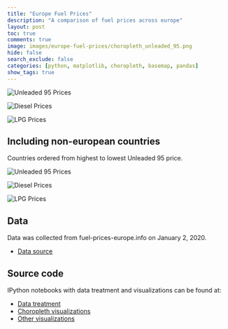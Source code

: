 ```yaml
---
title: "Europe Fuel Prices"
description: "A comparison of fuel prices across europe"
layout: post
toc: true
comments: true
image: images/europe-fuel-prices/choropleth_unleaded_95.png
hide: false
search_exclude: false
categories: [python, matplotlib, choropleth, basemap, pandas]
show_tags: true
---
```




![Unleaded 95 Prices]({{site.baseurl}}/images/europe-fuel-prices/choropleth_unleaded_95.png)

![Diesel Prices]({{site.baseurl}}/images/europe-fuel-prices/choropleth_diesel.png)

![LPG Prices]({{site.baseurl}}/images/europe-fuel-prices/choropleth_lpg.png)


## Including non-european countries

Countries ordered from highest to lowest Unleaded 95 price. 

![Unleaded 95 Prices]({{site.baseurl}}/images/europe-fuel-prices/unleaded_95.png)

![Diesel Prices]({{site.baseurl}}/images/europe-fuel-prices/diesel.png)

![LPG Prices]({{site.baseurl}}/images/europe-fuel-prices/lpg.png)


## Data

Data was collected from fuel-prices-europe.info on January 2, 2020.

- [Data source](http://www.fuel-prices-europe.info/)


## Source code

IPython notebooks with data treatment and visualizations can be found at: 

- [Data treatment](https://github.com/jAniceto/data-viz/blob/master/europe-fuel-prices/data-treatment.ipynb)
- [Choropleth visualizations](https://github.com/jAniceto/data-viz/blob/master/europe-fuel-prices/europe-fuel-prices.ipynb)
- [Other visualizations](https://github.com/jAniceto/data-viz/blob/master/europe-fuel-prices/europe-fuel-prices-2.ipynb)